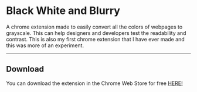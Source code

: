 # Black White and Blurry
 A chrome extension made to easily convert all the colors of webpages to grayscale. This can help designers and developers test the readability and contrast. This is also my first chrome extension that I have ever made and this was more of an experiment. 

---

## Download
You can download the extension in the Chrome Web Store for free [HERE!](https://chrome.google.com/webstore/detail/black-white-and-blurry/fijkfjipmakjnkggmepekhgefclipnke)
